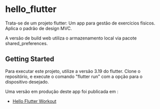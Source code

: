 # hello_flutter

Trata-se de um projeto flutter: Um app para gestão de exercícios físicos.
Aplica o padrão de design MVC.

A versão de build web utiliza o armazenamento local via pacote shared_preferences.

## Getting Started

Para executar este projeto, utilize a versão 3.19 do flutter. Clone o repositório, e execute o comando  "flutter run" com a opção para o dispositivo desejado.

Uma versão em produção deste app foi publicada em :

- [Hello Flutter Workout](https://gilson401.github.io/workout-web/)

